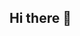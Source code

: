 <!--

**Here are some ideas to get you started:**

🙋‍♀️ A short introduction - what is your organization all about?
🌈 Contribution guidelines - how can the community get involved?
👩‍💻 Useful resources - where can the community find your docs? Is there anything else the community should know?
🍿 Fun facts - what does your team eat for breakfast?
🧙 Remember, you can do mighty things with the power of [Markdown](https://docs.github.com/github/writing-on-github/getting-started-with-writing-and-formatting-on-github/basic-writing-and-formatting-syntax)

-->

## Hi there 👋

<!--

`BaaarkingDog` 유튜브의 알고리즘 강의로 학습합니다.

### 스터디 규칙

1. 알고리즘 강의 영상 시청 후, 내용 정리
2. 해당 알고리즘에 해당하는 백준 문제를 통한 실습

-->
